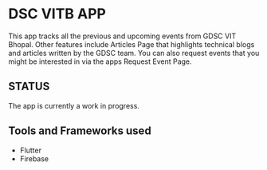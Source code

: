 # DSC VITB APP

This app tracks all the previous and upcoming events from GDSC VIT Bhopal. Other features include Articles Page that highlights technical blogs and articles  written by the GDSC team. You can also request events that you might be interested in via the apps Request Event Page.
 
 ## STATUS 
 The app is currently a work in progress.
 
 ## Tools and Frameworks used 
 <ul>
<li>Flutter</li>
<li>Firebase</li>
</ul>

